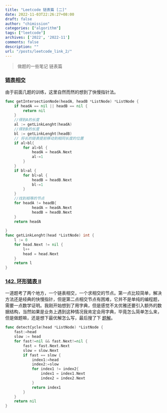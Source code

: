 ```yaml
---
title: "Leetcode 链表篇 [二]"
date: 2022-11-03T22:26:27+08:00
draft: false
author: "chimission"
categories: ["algorithm"]
tags: ["leetcode"]
archives: ['2022', '2022-11']
comments: false
description: ""
url: "/posts/leetcode_link_2/"
---
```

>做题的一些笔记 链表篇
 <!--more-->
### [链表相交](https://leetcode.cn/problems/intersection-of-two-linked-lists-lcci/description/)  
由于前面几题的训练，这里自然而然的想到了快慢指针法。  
```go
func getIntersectionNode(headA, headB *ListNode) *ListNode {
    if headA == nil || headB == nil {
        return nil
    }
    //得到A的长度
    al := getLinkLenght(headA)
    //得到B的长度
    bl := getLinkLenght(headB)
    // 将长的链表提前移动到相同长度的位置
    if al>bl{
        for al>bl {
            headA = headA.Next
            al-=1
        }
    } 
    if bl>al {
        for bl>al {
            headB = headB.Next
            bl-=1
        }
    }
    //找到相等的节点
    for headA != headB{
            headA = headA.Next
            headB = headB.Next
    }
    return headA
    
}
func getLinkLenght(head *ListNode) int {
    l := 0
    for head.Next != nil {
        l++
        head = head.Next
    }
    return l
}
```  
### [142. 环形链表 II](https://leetcode.cn/problems/linked-list-cycle-ii/description/)  
一道题考了两个地方，一个链表相交，一个求相交的节点。第一点比较简单，解决方法还是经典的快慢指针，但是第二点相交节点有困难，它并不是单纯的编程题，需要一点数学证明。我刚开始想到了用字典，但是感觉不太优雅还要引入额外的数据结构，当然如果是业务上遇到这种情况我肯定会用字典，毕竟怎么简单怎么来，但是做题嘛，还是想下最优解怎么写，最后搜了下 [题解](https://programmercarl.com/0142.%E7%8E%AF%E5%BD%A2%E9%93%BE%E8%A1%A8II.html#_142-环形链表ii)。
```go
func detectCycle(head *ListNode) *ListNode {
    fast:=head
    slow := head
    for fast!=nil && fast.Next!=nil {
        fast = fast.Next.Next
        slow = slow.Next
        if fast == slow {
            index1:=head
            index2:=slow
            for index1 != index2{
                index1 = index1.Next
                index2 = index2.Next
            }
            return index1
        }
    }
    return nil
}
```